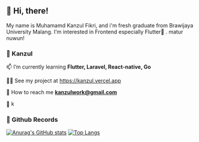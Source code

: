 ## 👋 Hi, there!
My name is Muhamamd Kanzul Fikri, and i'm fresh graduate from Brawijaya University Malang. I'm interested in Frontend especially Flutter👀 .
matur nuwun!

### 🤔 Kanzul
📫 I’m currently learning **Flutter, Laravel, React-native, Go**

👨‍💻 See my project at https://kanzul.vercel.app

💬 How to reach me **kanzulwork@gmail.com**

👀 <img height="15px" src="https://komarev.com/ghpvc/?username=kanzulfkr" alt="kanzulfkr">

### 🌱 Github Records

[![Anurag's GitHub stats](https://github-readme-stats.vercel.app/api?username=kanzulfkr&theme=radical&line_height=40)](https://github.com/anuraghazra/github-readme-stats)
[![Top Langs](https://github-readme-stats.vercel.app/api/top-langs/?username=kanzulfkr&theme=radical&line_height=20)](https://github.com/anuraghazra/github-readme-stats)

<!--
**kanzulfkr/kanzulfkr** is a ✨ _special_ ✨ repository because its `README.md` (this file) appears on your GitHub profile.

Here are some ideas to get you started:

- 🔭 I’m currently working on ...
- 🌱 I’m currently learning ...
- 👯 I’m looking to collaborate on ...
- 🤔 I’m looking for help with ...
- 💬 Ask me about ...
- 📫 How to reach me: ...
- 😄 Pronouns: ...
- ⚡ Fun fact: ...
-->
